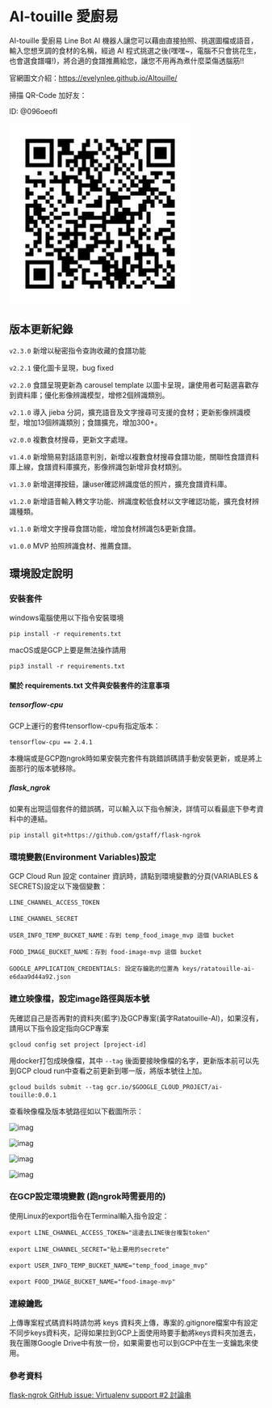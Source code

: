 # AI-touille 愛廚易

AI-touille 愛廚易 Line Bot AI 機器人讓您可以藉由直接拍照、挑選圖檔或語音，輸入您想烹調的食材的名稱，經過 AI 程式挑選之後(嘿嘿~，電腦不只會挑花生，也會選食譜囉!)，將合適的食譜推薦給您，讓您不用再為煮什麼菜傷透腦筋!!

官網圖文介紹：https://evelynlee.github.io/AItouille/

掃描 QR-Code 加好友：

ID: @096oeofl

![img.png](https://github.com/linbeta/AI-touille/blob/main/images%20for%20readme/img.png)


## 版本更新紀錄

```v2.3.0``` 新增以秘密指令查詢收藏的食譜功能

```v2.2.1``` 優化圖卡呈現，bug fixed

```v2.2.0``` 食譜呈現更新為 carousel template 以圖卡呈現，讓使用者可點選喜歡存到資料庫；優化影像辨識模型，增修2個辨識類別。

```v2.1.0``` 導入 jieba 分詞，擴充語音及文字搜尋可支援的食材；更新影像辨識模型，增加13個辨識類別；食譜擴充，增加300+。

```v2.0.0``` 複數食材搜尋，更新文字處理。

```v1.4.0``` 新增簡易對話語意判別，新增以複數食材搜尋食譜功能，關聯性食譜資料庫上線，食譜資料庫擴充，影像辨識包新增非食材類別。

```v1.3.0``` 新增選擇按鈕，讓user確認辨識度低的照片，擴充食譜資料庫。

```v1.2.0``` 新增語音輸入轉文字功能、辨識度較低食材以文字確認功能，擴充食材辨識種類。

```v1.1.0``` 新增文字搜尋食譜功能，增加食材辨識包&更新食譜。

```v1.0.0``` MVP 拍照辨識食材、推薦食譜。

## 環境設定說明

### 安裝套件  

windows電腦使用以下指令安裝環境
```
pip install -r requirements.txt
```
macOS或是GCP上要是無法操作請用
```
pip3 install -r requirements.txt
```

#### 關於 requirements.txt 文件與安裝套件的注意事項
##### tensorflow-cpu
GCP上運行的套件tensorflow-cpu有指定版本：
```
tensorflow-cpu == 2.4.1
```
本機端或是GCP跑ngrok時如果安裝完套件有跳錯誤碼請手動安裝更新，或是將上面那行的版本號移除。

##### flask_ngrok
如果有出現這個套件的錯誤碼，可以輸入以下指令解決，詳情可以看最底下參考資料中的連結。
```
pip install git+https://github.com/gstaff/flask-ngrok
```

### 環境變數(Environment Variables)設定

GCP Cloud Run 設定 container 資訊時，請點到環境變數的分頁(VARIABLES & SECRETS)設定以下幾個變數：
```
LINE_CHANNEL_ACCESS_TOKEN

LINE_CHANNEL_SECRET

USER_INFO_TEMP_BUCKET_NAME：存到 temp_food_image_mvp 這個 bucket

FOOD_IMAGE_BUCKET_NAME：存到 food-image-mvp 這個 bucket

GOOGLE_APPLICATION_CREDENTIALS: 設定存鑰匙的位置為 keys/ratatouille-ai-e6daa9d44a92.json
```


### 建立映像檔，設定image路徑與版本號

先確認自己是否再對的資料夾(藍字)及GCP專案(黃字Ratatouille-AI)，如果沒有，請用以下指令設定指向GCP專案
```
gcloud config set project [project-id]
```

用docker打包成映像檔，其中 ```--tag``` 後面要接映像檔的名字，更新版本前可以先到GCP cloud run中查看之前更新到哪一版，將版本號往上加。
```
gcloud builds submit --tag gcr.io/$GOOGLE_CLOUD_PROJECT/ai-touille:0.0.1
```

查看映像檔及版本號路徑如以下截圖所示：

![imag](https://github.com/linbeta/AI-touille/blob/main/images%20for%20readme/cloud_run.png)

![imag](https://github.com/linbeta/AI-touille/blob/main/images%20for%20readme/edit_and_deploy_new_version.png)

![imag](https://github.com/linbeta/AI-touille/blob/main/images%20for%20readme/select.png)

![imag](https://github.com/linbeta/AI-touille/blob/main/images%20for%20readme/check_version.png)



### 在GCP設定環境變數 (跑ngrok時需要用的)

使用Linux的export指令在Terminal輸入指令設定：
```
export LINE_CHANNEL_ACCESS_TOKEN="這邊去LINE後台複製token"

export LINE_CHANNEL_SECRET="貼上要用的secrete"

export USER_INFO_TEMP_BUCKET_NAME="temp_food_image_mvp"

export FOOD_IMAGE_BUCKET_NAME="food-image-mvp"
```

### 連線鑰匙
上傳專案程式碼資料時請勿將 keys 資料夾上傳，專案的.gitignore檔案中有設定不同步keys資料夾，記得如果拉到GCP上面使用時要手動將keys資料夾加進去，我在團隊Google Drive中有放一份，如果需要也可以到GCP中在生一支鑰匙來使用。


### 參考資料
[flask-ngrok GitHub issue: Virtualenv support #2 討論串](https://github.com/gstaff/flask-ngrok/issues/2)


